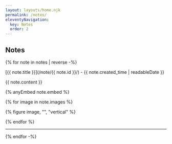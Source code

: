 ```yaml
---
layout: layouts/home.njk
permalink: /notes/
eleventyNavigation:
  key: Notes
  order: 2
---
```


<section class="content-780">
<h1>Notes</h1>

{% for note in notes | reverse -%}

[{{ note.title }}](/note/{{ note.id }}/) - {{ note.created_time | readableDate }}

{{ note.content }}

{% anyEmbed note.embed %}

{% for image in note.images %}

{% figure image, "", "vertical" %}

{% endfor %}

<hr/>

{% endfor -%}


</section>